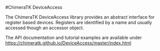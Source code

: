#ChimeraTK DeviceAccess

The ChimeraTK DeviceAccess library provides an abstract interface for register based devices. Registers are identified by a name and usually accessed though an accessor object.

The API documentation and tutorial examples are available under<br>
<a href="https://chimeratk.github.io/DeviceAccess/master/index.html" target="_blank">https://chimeratk.github.io/DeviceAccess/master/index.html</a>
